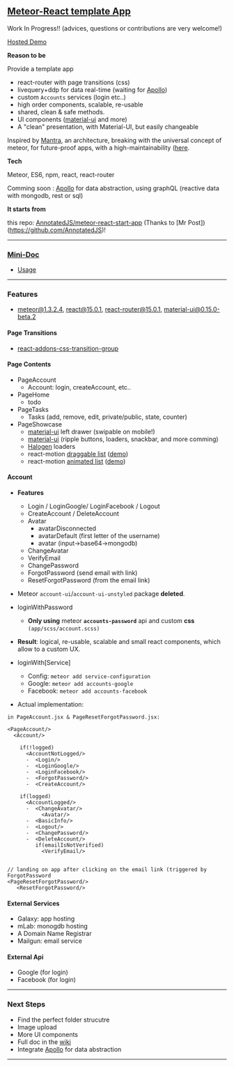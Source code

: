 

## [Meteor-React template App](http://meteor-react-template-app.madeinmoon.io/)


Work In Progress!! (advices, questions or contributions are very welcome!)


[Hosted Demo](http://meteor-react-template-app.madeinmoon.io/)


**Reason to be**

Provide a template app

- react-router with page transitions (css)
- livequery+ddp for data real-time (waiting for [Apollo](https://github.com/apollostack/apollo/blob/master/design/high-level-reactivity.md))
- custom `Accounts` services (login etc..)
- high order components, scalable, re-usable
- shared, clean & safe methods.
- UI components ([material-ui](http://www.material-ui.com/#/) and more)
- A "clean" presentation, with Material-UI, but easily changeable

Inspired by [Mantra](https://github.com/kadirahq/mantra), an architecture, breaking with the universal concept of meteor, for future-proof apps, with a high-maintainability ([here](https://kadirahq.github.io/mantra/).


**Tech**

Meteor, ES6, npm, react, react-router

Comming soon : [Apollo](https://github.com/apollostack/apollo/blob/master/design/high-level-reactivity.md) for data abstraction, using graphQL (reactive data with mongodb, rest or sql)

**It starts from**

this repo: [AnnotatedJS/meteor-react-start-app](https://github.com/AnnotatedJS/meteor-react-start-app) (Thanks to [Mr Post])(https://github.com/AnnotatedJS)!




-------------------------

### [Mini-Doc](https://github.com/MadeInMoon/template-meteor-react/wiki)

- [Usage](https://github.com/MadeInMoon/template-meteor-react/wiki/Usage)


-------------------------


### Features

* meteor@1.3.2.4, react@15.0.1, react-router@15.0.1, material-ui@0.15.0-beta.2


#### Page Transitions

- [react-addons-css-transition-group](https://www.npmjs.com/package/react-addons-css-transition-group)

#### Page Contents

- PageAccount
  - Account: login, createAccount, etc..
- PageHome
  - todo
- PageTasks
  - Tasks (add, remove, edit, private/public, state, counter)
- PageShowcase
  - [material-ui](http://www.material-ui.com/#/components/) left drawer (swipable on mobile!)
  - [material-ui](http://www.material-ui.com/#/components/) (ripple buttons, loaders, snackbar, and more comming)
  - [Halogen](http://madscript.com/halogen/) loaders
  - react-motion [draggable list](https://github.com/chenglou/react-motion/tree/0627243316c564f6c2f480bf615b82135f649a0a/demos/demo8) ([demo](https://cdn.rawgit.com/chenglou/react-motion/043231a84e420ba1cc7f5b0ceb1753a6406d38f1/demos/demo8/index.html))
  - react-motion [animated list](https://github.com/chenglou/react-motion/tree/0627243316c564f6c2f480bf615b82135f649a0a/demos/demo8) ([demo](https://cdn.rawgit.com/chenglou/react-motion/043231a84e420ba1cc7f5b0ceb1753a6406d38f1/demos/demo3/index.html)) 

#### Account

* **Features**
  * Login / LoginGoogle/ LoginFacebook / Logout
  * CreateAccount / DeleteAccount
  * Avatar
    * avatarDisconnected  
    * avatarDefault (first letter of the username)
    * avatar (input->base64->mongodb)
  * ChangeAvatar
  * VerifyEmail
  * ChangePassword
  * ForgotPassword (send email with link)
  * ResetForgotPassword (from the email link)

* Meteor `account-ui`/`account-ui-unstyled` package **deleted**.

* loginWithPassword
  * **Only using** meteor **`accounts-password`** api and custom **css** `(app/scss/account.scss)`
* **Result**:  logical, re-usable, scalable and small react components, which allow to a custom UX.

* loginWith[Service]
  * Config:   `meteor add service-configuration`
  * Google:   `meteor add accounts-google`
  * Facebook: `meteor add accounts-facebook`

* Actual implementation: 

`in PageAccount.jsx & PageResetForgotPassword.jsx:`

    <PageAccount/>
      <Account/>

        if(!logged)
          <AccountNotLogged/>
          -  <Login/>
          -  <LoginGoogle/>
          -  <LoginFacebook/>
          -  <ForgotPassword/>
          -  <CreateAccount/>

        if(logged)
          <AccountLogged/>
          -  <ChangeAvatar/>
               <Avatar/>
          -  <BasicInfo/>
          -  <Logout/>
          -  <ChangePassword/>
          -  <DeleteAccount/>
             if(emailIsNotVerified)
               <VerifyEmail/>


    // landing on app after clicking on the email link (triggered by ForgotPassword
    <PageResetForgotPassword/>
       <ResetForgotPassword/>


#### External Services

- Galaxy:   app hosting
- mLab:     monogdb hosting
- A Domain Name Registrar
- Mailgun:  email service


#### External Api

- Google (for login)
- Facebook (for login)

-------------------------


### Next Steps

* Find the perfect folder strucutre
* Image upload
* More UI components
* Full doc in the [wiki](https://github.com/MadeInMoon/template-meteor-react/wiki)
* Integrate [Apollo](https://github.com/apollostack/apollo/blob/master/design/high-level-reactivity.md) for data abstraction


-------------------------


